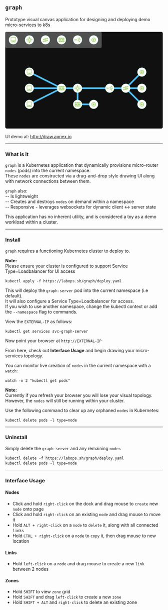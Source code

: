 ## `graph`

Prototype visual canvas application for designing and deploying demo micro-services to k8s  

![draw-ui](topology1.svg)

UI demo at: http://draw.apnex.io  

---
### What is it
`graph` is a Kubernetes application that dynamically provisions micro-router `nodes` (pods) into the current namespace.  
These `nodes` are constructed via a drag-and-drop style drawing UI along with network connections between them.

`graph` also:  
-- Is lightweight  
-- Creates and destroys `nodes` on demand within a namespace  
-- Responsive - leverages websockets for dynamic client <-> server state  

This application has no inherent utility, and is considered a toy as a demo workload within a cluster.

---
### Install
`graph` requires a functioning Kubernetes cluster to deploy to.  

**Note:**  
Please ensure your cluster is configured to support Service Type=Loadbalancer for UI access

```
kubectl apply -f https://labops.sh/graph/deploy.yaml
```

This will deploy the `graph-server` pod into the current namespace (i.e default).  
It will also configure a Service Type=Loadbalancer for access.  
If you wish to use another namespace, change the kubectl context or add the `--namespace` flag to commands.  

View the `EXTERNAL-IP` as follows:
```
kubectl get services svc-graph-server
```
Now point your browser at `http://EXTERNAL-IP` 

From here, check out **Interface Usage** and begin drawing your micro-services topology.  

You can monitor live creation of `nodes` in the current namespace with a `watch`:  
```
watch -n 2 "kubectl get pods"
```

**Note:**  
Currently if you refresh your browser you will lose your visual topology.  
However, the `nodes` will still be running within your cluster.

Use the following command to clear up any orphaned `nodes` in Kubernetes:
```
kubectl delete pods -l type=node
```

---
### Uninstall
Simply delete the `graph-server` and any remaining `nodes`

```
kubectl delete -f https://labops.sh/graph/deploy.yaml
kubectl delete pods -l type=node
```

---
### Interface Usage
#### Nodes
- Click and hold `right-click` on the dock and drag mouse to `create` new `node` onto page
- Click and hold `right-click` on an existing `node` and drag mouse to move it
- Hold `ALT + right-click` on a `node` to `delete` it, along with all connected `links`
- Hold `CTRL + right-click` on a `node` to `copy` it, then drag mouse to new location

#### Links
- Hold `left-click` on a `node` and drag mouse to create a new `link` between 2 nodes

#### Zones
- Hold `SHIFT` to view `zone` grid
- Hold `SHIFT` and drag `left-click` to create a new `zone`
- Hold `SHIFT + ALT` and `right-click` to delete an existing zone
